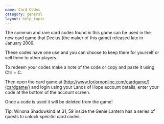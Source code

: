 ```yaml
---
name: Card Codes
category: general
layout: help_topic
---
```

The common and rare card codes found in this game can be used in the new card game that Decius (the maker of this game) released late in January 2009.

These codes have one use and you can choose to keep them for yourself or sell them to other players.

To redeem your codes make a note of the code or copy and paste it using Ctrl + C.

Then open the card game at [http://www.forlornonline.com/cardgame/](cardgame/) and login using your Lands of Hope account details, enter your code at the bottom of the account screen.

Once a code is used it will be deleted from the game!

Tip: Winona Shadowkind at 31, 59 inside the Genie Lantern has a series of quests to unlock specific card codes.